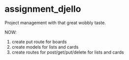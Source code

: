 # assignment_djello
Project management with that great wobbly taste.


NOW:
  1. create put route for boards
  2. create models for lists and cards
  3. create routes for post/get/put/delete for lists and cards